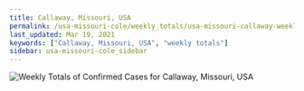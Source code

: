 ```yaml
---
title: Callaway, Missouri, USA
permalink: /usa-missouri-cole/weekly_totals/usa-missouri-callaway-weekly_totals.html
last_updated: Mar 19, 2021
keywords: ["Callaway, Missouri, USA", "weekly totals"]
sidebar: usa-missouri-cole_sidebar
---
```


![Weekly Totals of Confirmed Cases for Callaway, Missouri, USA](/covid_tracker/images/graphs/usa-missouri-callaway-weekly_totals_graph.png)
